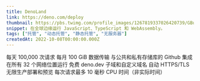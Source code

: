 ```yaml
---
title: DenoLand
link: https://deno.com/deploy
thumbnail: https://pbs.twimg.com/profile_images/1267819337026420739/GBuq7wjs_400x400.jpg
snippet: 在全球边缘运行 JavaScript、TypeScript 和 WebAssembly。
tags: ["托管", "动态托管", "静态托管", "无服务器"]
createdAt: 2022-10-08T00:00:00.000Z
---
```

每天 100,000 次请求
每月 100 GiB 数据传输
与公共和私有存储库的 Github 集成
在所有 32 个网络位置运行
免费 deno.dev 子域和自定义域名
自动 HTTPS/TLS
无限生产部署和预览
每次请求最多 10 毫秒 CPU 时间（非实际时间）